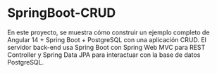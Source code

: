 # SpringBoot-CRUD

En este proyecto, se muestra cómo construir un ejemplo completo de Angular 14 + Spring Boot + PostgreSQL con una aplicación CRUD. El servidor back-end usa Spring Boot con Spring Web MVC para REST Controller y Spring Data JPA para interactuar con la base de datos PostgreSQL.
